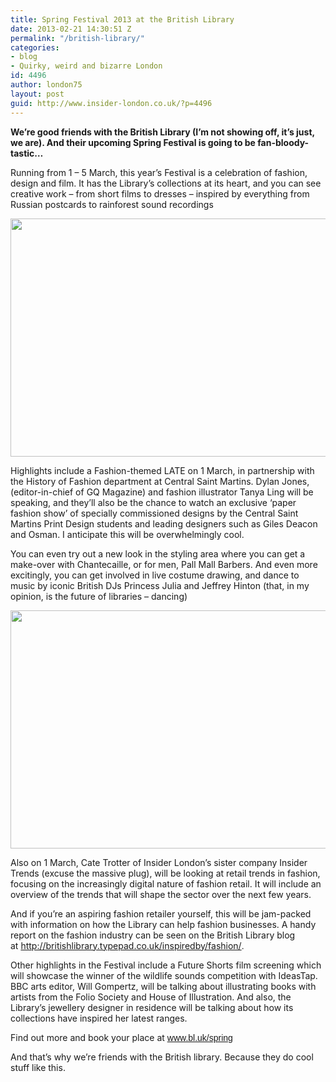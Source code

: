 ```yaml
---
title: Spring Festival 2013 at the British Library
date: 2013-02-21 14:30:51 Z
permalink: "/british-library/"
categories:
- blog
- Quirky, weird and bizarre London
id: 4496
author: london75
layout: post
guid: http://www.insider-london.co.uk/?p=4496
---
```


**We&#8217;re good friends with the British Library (I&#8217;m not showing off, it&#8217;s just, we are). And their upcoming Spring Festival is going to be fan-bloody-tastic&#8230;**

Running from 1 – 5 March, this year’s Festival is a celebration of fashion, design and film. It has the Library’s collections at its heart, and you can see creative work &#8211; from short films to dresses &#8211; inspired by everything from Russian postcards to rainforest sound recordings

<a href="http://www.insider-london.co.uk/blog/2013/02/21/british-library/blgate/" rel="attachment wp-att-4512"><img class="alignleft size-full wp-image-4512" title="BLgate" alt="" src="http://www.insider-london.co.uk/wp-content/uploads/2013/02/BLgate.jpg" width="569" height="381" /></a>

Highlights include a Fashion-themed LATE on 1 March, in partnership with the History of Fashion department at Central Saint Martins. Dylan Jones, (editor-in-chief of GQ Magazine) and fashion illustrator Tanya Ling will be speaking, and they&#8217;ll also be the chance to watch an exclusive ‘paper fashion show’ of specially commissioned designs by the Central Saint Martins Print Design students and leading designers such as Giles Deacon and Osman. I anticipate this will be overwhelmingly cool.

You can even try out a new look in the styling area where you can get a make-over with Chantecaille, or for men, Pall Mall Barbers. And even more excitingly, you can get involved in live costume drawing, and dance to music by iconic British DJs Princess Julia and Jeffrey Hinton (that, in my opinion, is the future of libraries &#8211; dancing)

<a href="http://www.insider-london.co.uk/blog/2013/02/21/british-library/spring-festival/" rel="attachment wp-att-4591"><img class="alignleft size-full wp-image-4591" title="Spring Festival" alt="" src="http://www.insider-london.co.uk/wp-content/uploads/2013/02/Spring-Festival.jpg" width="569" height="381" /></a>

Also on 1 March, Cate Trotter of Insider London&#8217;s sister company Insider Trends (excuse the massive plug), will be looking at retail trends in fashion, focusing on the increasingly digital nature of fashion retail. It will include an overview of the trends that will shape the sector over the next few years.

And if you&#8217;re an aspiring fashion retailer yourself, this will be jam-packed with information on how the Library can help fashion businesses. A handy report on the fashion industry can be seen on the British Library blog at <a href="http://britishlibrary.typepad.co.uk/inspiredby/fashion/" target="_blank"><span style="text-decoration: underline;"><span style="color: #0000ff; font-family: Arial;">http://britishlibrary.typepad.co.uk/inspiredby/fashion/</span></span></a><span style="font-family: Arial;">.</span>

Other highlights in the Festival include a Future Shorts film screening which will showcase the winner of the wildlife sounds competition with IdeasTap. BBC arts editor, Will Gompertz, will be talking about illustrating books with artists from the Folio Society and House of Illustration. And also, the Library’s jewellery designer in residence will be talking about how its collections have inspired her latest ranges.

Find out more and book your place at <span style="text-decoration: underline;"><span style="color: #0000ff; font-family: Arial;"><a href="http://www.bl.uk/spring" target="_blank">www.bl.uk/spring</a></span></span>

And that&#8217;s why we&#8217;re friends with the British library. Because they do cool stuff like this.